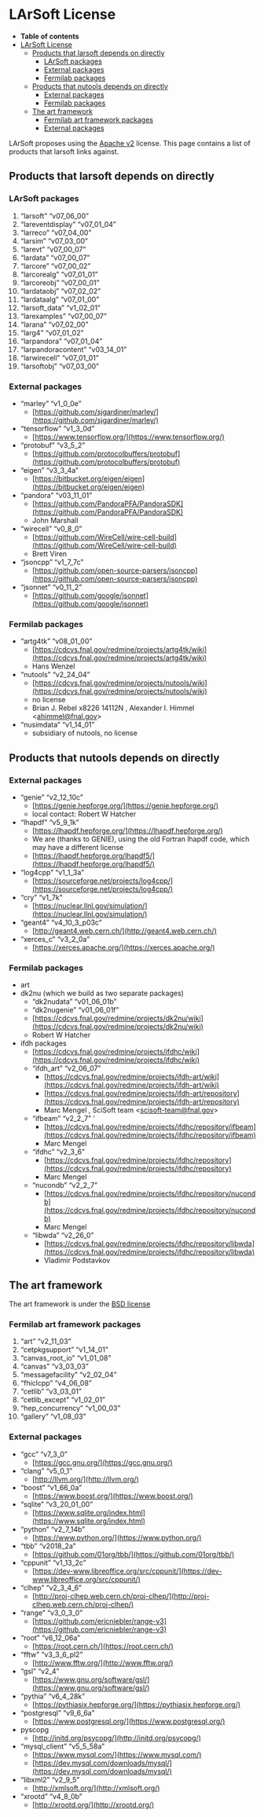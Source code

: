 LArSoft License
====================================

-   **Table of contents**
-   [LArSoft License](#LArSoft-License)
    -   [Products that larsoft depends on directly](#Products-that-larsoft-depends-on-directly)
        -   [LArSoft packages](#LArSoft-packages)
        -   [External packages](#External-packages)
        -   [Fermilab packages](#Fermilab-packages)
    -   [Products that nutools depends on directly](#Products-that-nutools-depends-on-directly)
        -   [External packages](#External-packages-2)
        -   [Fermilab packages](#Fermilab-packages-2)
    -   [The art framework](#The-art-framework)
        -   [Fermilab art framework packages](#Fermilab-art-framework-packages)
        -   [External packages](#External-packages-3)

LArSoft proposes using the [Apache v2](http://www.apache.org/licenses/LICENSE-2.0) license. This page contains a list of products that larsoft links against.

Products that larsoft depends on directly
----------------------------------------------------------------------------------------

### LArSoft packages

1.  “larsoft” “v07\_06\_00”
2.  “lareventdisplay” “v07\_01\_04”
3.  “larreco” “v07\_04\_00”
4.  “larsim” “v07\_03\_00”
5.  “larevt” “v07\_00\_07”
6.  “lardata” “v07\_00\_07”
7.  “larcore” “v07\_00\_02”
8.  “larcorealg” “v07\_01\_01”
9.  “larcoreobj” “v07\_00\_01”
10. “lardataobj” “v07\_02\_02”
11. “lardataalg” “v07\_01\_00”
12. “larsoft\_data” “v1\_02\_01”
13. “larexamples” “v07\_00\_07”
14. “larana” “v07\_02\_00”
15. “larg4” “v07\_01\_02”
16. “larpandora” “v07\_01\_04”
17. “larpandoracontent” “v03\_14\_01”
18. “larwirecell” “v07\_01\_01”
19. “larsoftobj” “v07\_03\_00”

### External packages

-   “marley” “v1\_0\_0e”
    -   [https://github.com/sjgardiner/marley/](https://github.com/sjgardiner/marley/)
-   “tensorflow” “v1\_3\_0d”
    -   [https://www.tensorflow.org/](https://www.tensorflow.org/)
-   “protobuf” “v3\_5\_2”
    -   [https://github.com/protocolbuffers/protobuf](https://github.com/protocolbuffers/protobuf)
-   “eigen” “v3\_3\_4a”
    -   [https://bitbucket.org/eigen/eigen](https://bitbucket.org/eigen/eigen)
-   “pandora” “v03\_11\_01”
    -   [https://github.com/PandoraPFA/PandoraSDK](https://github.com/PandoraPFA/PandoraSDK)
    -   John Marshall
-   “wirecell” “v0\_8\_0”
    -   [https://github.com/WireCell/wire-cell-build](https://github.com/WireCell/wire-cell-build)
    -   Brett Viren
-   “jsoncpp” “v1\_7\_7c”
    -   [https://github.com/open-source-parsers/jsoncpp](https://github.com/open-source-parsers/jsoncpp)
-   “jsonnet” “v0\_11\_2”
    -   [https://github.com/google/jsonnet](https://github.com/google/jsonnet)

### Fermilab packages

-   “artg4tk” “v08\_01\_00”
    -   [https://cdcvs.fnal.gov/redmine/projects/artg4tk/wiki](https://cdcvs.fnal.gov/redmine/projects/artg4tk/wiki)
    -   Hans Wenzel
-   “nutools” “v2\_24\_04”
    -   [https://cdcvs.fnal.gov/redmine/projects/nutools/wiki](https://cdcvs.fnal.gov/redmine/projects/nutools/wiki)
    -   no license
    -   Brian J. Rebel x8226 14112N , Alexander I. Himmel \<[ahimmel@fnal.gov](mailto:ahimmel@fnal.gov)\>
-   “nusimdata” “v1\_14\_01”
    -   subsidiary of nutools, no license

Products that nutools depends on directly
----------------------------------------------------------------------------------------

### External packages

-   “genie” “v2\_12\_10c”
    -   [https://genie.hepforge.org/](https://genie.hepforge.org/)
    -   local contact: Robert W Hatcher
-   “lhapdf” “v5\_9\_1k”
    -   [https://lhapdf.hepforge.org/](https://lhapdf.hepforge.org/)
    -   We are (thanks to GENIE), using the old Fortran lhapdf code, which may have a different license
    -   [https://lhapdf.hepforge.org/lhapdf5/](https://lhapdf.hepforge.org/lhapdf5/)
-   “log4cpp” “v1\_1\_3a”
    -   [https://sourceforge.net/projects/log4cpp/](https://sourceforge.net/projects/log4cpp/)
-   “cry” “v1\_7k”
    -   [https://nuclear.llnl.gov/simulation/](https://nuclear.llnl.gov/simulation/)
-   “geant4” “v4\_10\_3\_p03c”
    -   [http://geant4.web.cern.ch/](http://geant4.web.cern.ch/)
-   “xerces\_c” “v3\_2\_0a”
    -   [https://xerces.apache.org/](https://xerces.apache.org/)

### Fermilab packages

-   art
-   dk2nu (which we build as two separate packages)
    -   “dk2nudata” “v01\_06\_01b”
    -   “dk2nugenie” “v01\_06\_01f”
    -   [https://cdcvs.fnal.gov/redmine/projects/dk2nu/wiki](https://cdcvs.fnal.gov/redmine/projects/dk2nu/wiki)
    -   Robert W Hatcher
-   ifdh packages
    -   [https://cdcvs.fnal.gov/redmine/projects/ifdhc/wiki](https://cdcvs.fnal.gov/redmine/projects/ifdhc/wiki)
    -   “ifdh\_art” “v2\_06\_07”
        -   [https://cdcvs.fnal.gov/redmine/projects/ifdh-art/wiki](https://cdcvs.fnal.gov/redmine/projects/ifdh-art/wiki)
        -   [https://cdcvs.fnal.gov/redmine/projects/ifdh-art/repository](https://cdcvs.fnal.gov/redmine/projects/ifdh-art/repository)
        -   Marc Mengel , SciSoft team \<[scisoft-team@fnal.gov](mailto:scisoft-team@fnal.gov)\>
    -   “ifbeam” “v2\_2\_7” ’
        -   [https://cdcvs.fnal.gov/redmine/projects/ifdhc/repository/ifbeam](https://cdcvs.fnal.gov/redmine/projects/ifdhc/repository/ifbeam)
        -   Marc Mengel
    -   “ifdhc” “v2\_3\_6”
        -   [https://cdcvs.fnal.gov/redmine/projects/ifdhc/repository](https://cdcvs.fnal.gov/redmine/projects/ifdhc/repository)
        -   Marc Mengel
    -   “nucondb” “v2\_2\_7”
        -   [https://cdcvs.fnal.gov/redmine/projects/ifdhc/repository/nucondb](https://cdcvs.fnal.gov/redmine/projects/ifdhc/repository/nucondb)
        -   Marc Mengel
    -   “libwda” “v2\_26\_0”
        -   [https://cdcvs.fnal.gov/redmine/projects/ifdhc/repository/libwda](https://cdcvs.fnal.gov/redmine/projects/ifdhc/repository/libwda)
        -   Vladimir Podstavkov

The art framework
----------------------------------------

The art framework is under the [BSD license](https://cdcvs.fnal.gov/redmine/projects/art/repository/revisions/develop/entry/LICENSE)

### Fermilab art framework packages

1.  “art” “v2\_11\_03”
2.  “cetpkgsupport” “v1\_14\_01”
3.  “canvas\_root\_io” “v1\_01\_08”
4.  “canvas” “v3\_03\_03”
5.  “messagefacility” “v2\_02\_04”
6.  “fhiclcpp” “v4\_06\_08”
7.  “cetlib” “v3\_03\_01”
8.  “cetlib\_except” “v1\_02\_01”
9.  “hep\_concurrency” “v1\_00\_03”
10. “gallery” “v1\_08\_03”

### External packages

-   “gcc” “v7\_3\_0”
    -   [https://gcc.gnu.org/](https://gcc.gnu.org/)
-   “clang” “v5\_0\_1”
    -   [http://llvm.org/](http://llvm.org/)
-   “boost” “v1\_66\_0a”
    -   [https://www.boost.org/](https://www.boost.org/)
-   “sqlite” “v3\_20\_01\_00”
    -   [https://www.sqlite.org/index.html](https://www.sqlite.org/index.html)
-   “python” “v2\_7\_14b”
    -   [https://www.python.org/](https://www.python.org/)
-   “tbb” “v2018\_2a”
    -   [https://github.com/01org/tbb/](https://github.com/01org/tbb/)
-   “cppunit” “v1\_13\_2c”
    -   [https://dev-www.libreoffice.org/src/cppunit/](https://dev-www.libreoffice.org/src/cppunit/)
-   “clhep” “v2\_3\_4\_6”
    -   [http://proj-clhep.web.cern.ch/proj-clhep/](http://proj-clhep.web.cern.ch/proj-clhep/)
-   “range” “v3\_0\_3\_0”
    -   [https://github.com/ericniebler/range-v3](https://github.com/ericniebler/range-v3)
-   “root” “v6\_12\_06a”
    -   [https://root.cern.ch/](https://root.cern.ch/)
-   “fftw” “v3\_3\_6\_pl2”
    -   [http://www.fftw.org/](http://www.fftw.org/)
-   “gsl” “v2\_4”
    -   [https://www.gnu.org/software/gsl/](https://www.gnu.org/software/gsl/)
-   “pythia” “v6\_4\_28k”
    -   [https://pythiasix.hepforge.org/](https://pythiasix.hepforge.org/)
-   “postgresql” “v9\_6\_6a”
    -   [https://www.postgresql.org/](https://www.postgresql.org/)
-   pyscopg
    -   [http://initd.org/psycopg/](http://initd.org/psycopg/)
-   “mysql\_client” “v5\_5\_58a”
    -   [https://www.mysql.com/](https://www.mysql.com/)
    -   [https://dev.mysql.com/downloads/mysql/](https://dev.mysql.com/downloads/mysql/)
-   “libxml2” “v2\_9\_5”
    -   [http://xmlsoft.org/](http://xmlsoft.org/)
-   “xrootd” “v4\_8\_0b”
    -   [http://xrootd.org/](http://xrootd.org/)
